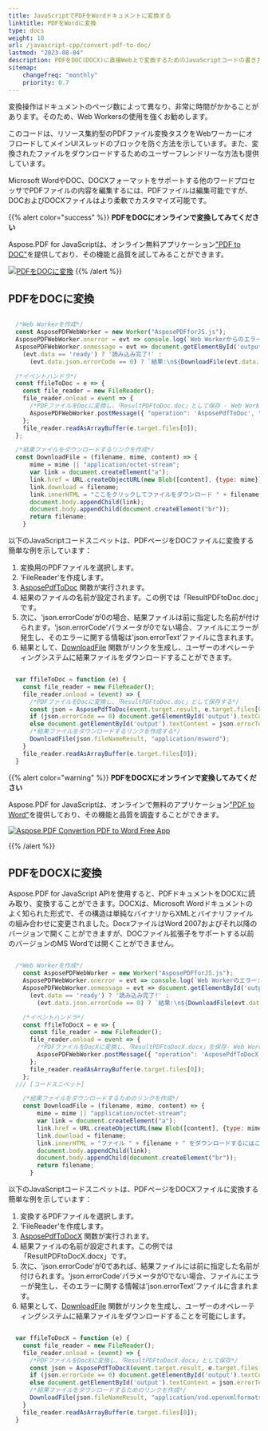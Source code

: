 ```yaml
---
title: JavaScriptでPDFをWordドキュメントに変換する
linktitle: PDFをWordに変換
type: docs
weight: 10
url: /javascript-cpp/convert-pdf-to-doc/
lastmod: "2023-08-04"
description: PDFをDOC(DOCX)に直接Web上で変換するためのJavaScriptコードの書き方を学びます。
sitemap:
    changefreq: "monthly"
    priority: 0.7
---
```


変換操作はドキュメントのページ数によって異なり、非常に時間がかかることがあります。そのため、Web Workersの使用を強くお勧めします。

このコードは、リソース集約型のPDFファイル変換タスクをWebワーカーにオフロードしてメインUIスレッドのブロックを防ぐ方法を示しています。また、変換されたファイルをダウンロードするためのユーザーフレンドリーな方法も提供しています。

Microsoft WordやDOC、DOCXフォーマットをサポートする他のワードプロセッサでPDFファイルの内容を編集するには、PDFファイルは編集可能ですが、DOCおよびDOCXファイルはより柔軟でカスタマイズ可能です。

{{% alert color="success" %}}
**PDFをDOCにオンラインで変換してみてください**

Aspose.PDF for JavaScriptは、オンライン無料アプリケーション["PDF to DOC"](https://products.aspose.app/pdf/conversion/pdf-to-doc)を提供しており、その機能と品質を試してみることができます。

[![PDFをDOCに変換](/pdf/javascript-cpp/images/pdf_to_word.png)](https://products.aspose.app/pdf/conversion/pdf-to-doc)
{{% /alert %}}

## PDFをDOCに変換

```js

  /*Web Workerを作成*/
  const AsposePDFWebWorker = new Worker("AsposePDFforJS.js");
  AsposePDFWebWorker.onerror = evt => console.log(`Web Workerからのエラー: ${evt.message}`);
  AsposePDFWebWorker.onmessage = evt => document.getElementById('output').textContent = 
    (evt.data == 'ready') ? '読み込み完了!' :
      (evt.data.json.errorCode == 0) ? `結果:\n${DownloadFile(evt.data.json.fileNameResult, "application/msword", evt.data.params[0])}` : `エラー: ${evt.data.json.errorText}`;

  /*イベントハンドラ*/
  const ffileToDoc = e => {
    const file_reader = new FileReader();
    file_reader.onload = event => {
      /*PDFファイルをDocに変換し、「ResultPDFtoDoc.doc」として保存 - Web Workerに依頼*/
      AsposePDFWebWorker.postMessage({ "operation": 'AsposePdfToDoc', "params": [event.target.result, e.target.files[0].name, "ResultPDFtoDoc.doc"] }, [event.target.result]);
    };
    file_reader.readAsArrayBuffer(e.target.files[0]);
  };

  /*結果ファイルをダウンロードするリンクを作成*/
  const DownloadFile = (filename, mime, content) => {
      mime = mime || "application/octet-stream";
      var link = document.createElement("a"); 
      link.href = URL.createObjectURL(new Blob([content], {type: mime}));
      link.download = filename;
      link.innerHTML = "ここをクリックしてファイルをダウンロード " + filename;
      document.body.appendChild(link); 
      document.body.appendChild(document.createElement("br"));
      return filename;
    }
```


以下のJavaScriptコードスニペットは、PDFページをDOCファイルに変換する簡単な例を示しています：

1. 変換用のPDFファイルを選択します。
1. 'FileReader'を作成します。
1. [AsposePdfToDoc](https://reference.aspose.com/pdf/javascript-cpp/convert/asposepdftodoc/) 関数が実行されます。
1. 結果のファイルの名前が設定されます。この例では「ResultPDFtoDoc.doc」です。
1. 次に、'json.errorCode'が0の場合、結果ファイルは前に指定した名前が付けられます。'json.errorCode'パラメータが0でない場合、ファイルにエラーが発生し、そのエラーに関する情報は'json.errorText'ファイルに含まれます。
1. 結果として、[DownloadFile](https://reference.aspose.com/pdf/javascript-cpp/misc/downloadfile/) 関数がリンクを生成し、ユーザーのオペレーティングシステムに結果ファイルをダウンロードすることができます。

```js

  var ffileToDoc = function (e) {
    const file_reader = new FileReader();
    file_reader.onload = (event) => {
      /*PDFファイルをDocに変換し、「ResultPDFtoDoc.doc」として保存する*/
      const json = AsposePdfToDoc(event.target.result, e.target.files[0].name, "ResultPDFtoDoc.doc");
      if (json.errorCode == 0) document.getElementById('output').textContent = json.fileNameResult;
      else document.getElementById('output').textContent = json.errorText;
      /*結果ファイルをダウンロードするリンクを作成する*/
      DownloadFile(json.fileNameResult, "application/msword");
    }
    file_reader.readAsArrayBuffer(e.target.files[0]);
  }
```


{{% alert color="warning" %}}
**PDFをDOCXにオンラインで変換してみてください**

Aspose.PDF for JavaScriptは、オンラインで無料のアプリケーション["PDF to Word"](https://products.aspose.app/pdf/conversion/pdf-to-docx)を提供しており、その機能と品質を調査することができます。

[![Aspose.PDF Convertion PDF to Word Free App](/pdf/javascript-cpp/images/pdf_to_word.png)](https://products.aspose.app/pdf/conversion/pdf-to-docx)

{{% /alert %}}

## PDFをDOCXに変換

Aspose.PDF for JavaScript APIを使用すると、PDFドキュメントをDOCXに読み取り、変換することができます。DOCXは、Microsoft Wordドキュメントのよく知られた形式で、その構造は単純なバイナリからXMLとバイナリファイルの組み合わせに変更されました。DocxファイルはWord 2007およびそれ以降のバージョンで開くことができますが、DOCファイル拡張子をサポートする以前のバージョンのMS Wordでは開くことができません。

```js

  /*Web Workerを作成*/
    const AsposePDFWebWorker = new Worker("AsposePDFforJS.js");
    AsposePDFWebWorker.onerror = evt => console.log(`Web Workerのエラー: ${evt.message}`);
    AsposePDFWebWorker.onmessage = evt => document.getElementById('output').textContent = 
      (evt.data == 'ready') ? '読み込み完了!' :
        (evt.data.json.errorCode == 0) ? `結果:\n${DownloadFile(evt.data.json.fileNameResult, "application/vnd.openxmlformats-officedocument.wordprocessingml.document", evt.data.params[0])}` : `エラー: ${evt.data.json.errorText}`;

    /*イベントハンドラ*/
    const ffileToDocX = e => {
      const file_reader = new FileReader();
      file_reader.onload = event => {
        /*PDFファイルをDocXに変換し、「ResultPDFtoDocX.docx」を保存- Web Workerに依頼*/
        AsposePDFWebWorker.postMessage({ "operation": 'AsposePdfToDocX', "params": [event.target.result, e.target.files[0].name, "ResultPDFtoDocX.docx"] }, [event.target.result]);
      };
      file_reader.readAsArrayBuffer(e.target.files[0]);
    };
  /// [コードスニペット]

    /*結果ファイルをダウンロードするためのリンクを作成*/
    const DownloadFile = (filename, mime, content) => {
        mime = mime || "application/octet-stream";
        var link = document.createElement("a"); 
        link.href = URL.createObjectURL(new Blob([content], {type: mime}));
        link.download = filename;
        link.innerHTML = "ファイル " + filename + " をダウンロードするにはここをクリック";
        document.body.appendChild(link); 
        document.body.appendChild(document.createElement("br"));
        return filename;
      }
```


以下のJavaScriptコードスニペットは、PDFページをDOCXファイルに変換する簡単な例を示しています：

1. 変換するPDFファイルを選択します。
1. 'FileReader'を作成します。
1. [AsposePdfToDocX](https://reference.aspose.com/pdf/javascript-cpp/core/asposepdftodocx/) 関数が実行されます。
1. 結果ファイルの名前が設定されます。この例では「ResultPDFtoDocX.docx」です。
1. 次に、'json.errorCode'が0であれば、結果ファイルには前に指定した名前が付けられます。'json.errorCode'パラメータが0でない場合、ファイルにエラーが発生し、そのエラーに関する情報は'json.errorText'ファイルに含まれます。
1. 結果として、[DownloadFile](https://reference.aspose.com/pdf/javascript-cpp/misc/downloadfile/) 関数がリンクを生成し、ユーザーのオペレーティングシステムに結果ファイルをダウンロードすることを可能にします。

```js

  var ffileToDocX = function (e) {
    const file_reader = new FileReader();
    file_reader.onload = (event) => {
      /*PDFファイルをDocXに変換し、「ResultPDFtoDocX.docx」として保存*/
      const json = AsposePdfToDocX(event.target.result, e.target.files[0].name, "ResultPDFtoDocX.docx");
      if (json.errorCode == 0) document.getElementById('output').textContent = json.fileNameResult;
      else document.getElementById('output').textContent = json.errorText;
      /*結果ファイルをダウンロードするためのリンクを作成*/
      DownloadFile(json.fileNameResult, "application/vnd.openxmlformats-officedocument.wordprocessingml.document");
    }
    file_reader.readAsArrayBuffer(e.target.files[0]);
  }
```
